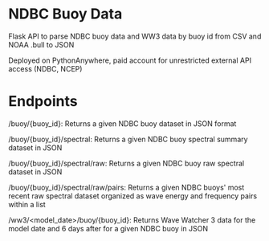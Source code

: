 # NDBC Buoy Data
Flask API to parse NDBC buoy data and WW3 data by buoy id from CSV and NOAA .bull to JSON 

Deployed on PythonAnywhere, paid account for unrestricted external API access (NDBC, NCEP)

# Endpoints

/buoy/{buoy_id}:
Returns a given NDBC buoy dataset in JSON format

/buoy/{buoy_id}/spectral:
Returns a given NDBC buoy spectral summary dataset in JSON

/buoy/{buoy_id}/spectral/raw:
Returns a given NDBC buoy raw spectral dataset in JSON

/buoy/{buoy_id}/spectral/raw/pairs:
Returns a given NDBC buoys' most recent raw spectral dataset organized as wave energy and frequency pairs within a list

/ww3/<model_date>/buoy/{buoy_id}:
Returns Wave Watcher 3 data for the model date and 6 days after for a given NDBC buoy in JSON
